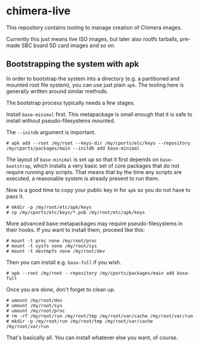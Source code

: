 # chimera-live

This repository contains tooling to manage creation of Chimera images.

Currently this just means live ISO images, but later also rootfs tarballs,
pre-made SBC board SD card images and so on.

## Bootstrapping the system with apk

In order to bootstrap the system into a directory (e.g. a partitioned and
mounted root file system), you can use just plain `apk`. The tooling here
is generally written around similar methods.

The bootstrap process typically needs a few stages.

Install `base-minimal` first. This metapackage is small enough that it is
safe to install without pseudo-filesystems mounted.

The `--initdb` argument is important.

```
# apk add --root /my/root --keys-dir /my/cports/etc/keys --repository /my/cports/packages/main --initdb add base-minimal
```

The layout of `base-minimal` is set up so that it first depends on `base-bootstrap`,
which installs a very basic set of core packages that do not require running
any scripts. That means that by the time any scripts are executed, a reasonable
system is already present to run them.

Now is a good time to copy your public key in for `apk` so you do not have to pass it.

```
# mkdir -p /my/root/etc/apk/keys
# cp /my/cports/etc/keys/*.pub /my/root/etc/apk/keys
```

More advanced base metapackages may require pseudo-filesystems in their hooks.
If you want to install them, proceed like this:

```
# mount -t proc none /my/root/proc
# mount -t sysfs none /my/root/sys
# mount -t devtmpfs none /my/root/dev
```

Then you can install e.g. `base-full` if you wish.

```
# apk --root /my/root --repository /my/cports/packages/main add base-full
```

Once you are done, don't forget to clean up.

```
# umount /my/root/dev
# umount /my/root/sys
# umount /my/root/proc
# rm -rf /my/root/run /my/root/tmp /my/root/var/cache /my/root/var/run
# mkdir -p /my/root/run /my/root/tmp /my/root/var/cache /my/root/var/run
```

That's basically all. You can install whatever else you want, of course.
